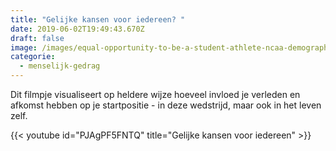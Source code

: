 ```yaml
---
title: "Gelijke kansen voor iedereen? "
date: 2019-06-02T19:49:43.670Z
draft: false
image: /images/equal-opportunity-to-be-a-student-athlete-ncaa-demographics-reflect-improvement-image.jpg
categorie:
  - menselijk-gedrag
---
```

Dit filmpje visualiseert op heldere wijze hoeveel invloed je verleden en afkomst hebben op je startpositie - in deze wedstrijd, maar ook in het leven zelf.

{{< youtube id="PJAgPF5FNTQ" title="Gelijke kansen voor iedereen" >}}